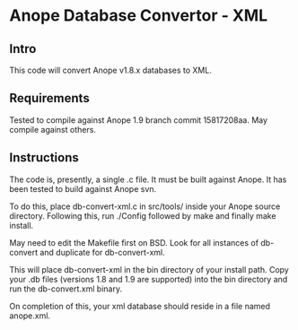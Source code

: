 Anope Database Convertor - XML
==============================

Intro
-----

This code will convert Anope v1.8.x databases to XML.

Requirements
------------

Tested to compile against Anope 1.9 branch commit 15817208aa. May compile against others.

Instructions
-----------

The code is, presently, a single .c file. It must be built against Anope. It has been tested to build against Anope svn. 

To do this, place db-convert-xml.c in src/tools/ inside your Anope source directory. Following this, run ./Config followed by make and finally make install. 

May need to edit the Makefile first on BSD. Look for all instances of db-convert and duplicate for db-convert-xml.

This will place db-convert-xml in the bin directory of your install path. Copy your .db files (versions 1.8 and 1.9 are supported) into the bin directory and run the db-convert.xml binary. 

On completion of this, your xml database should reside in a file named anope.xml.
